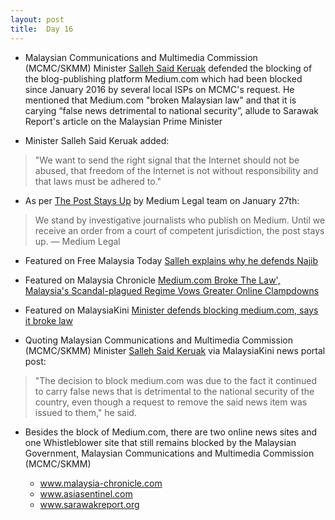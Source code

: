 ```yaml
---
layout: post
title:  Day 16
---
```


- Malaysian Communications and Multimedia Commission (MCMC/SKMM) Minister <a href="https://en.wikipedia.org/wiki/Salleh_Said_Keruak" target="_blank">Salleh Said Keruak</a> defended the blocking of the blog-publishing platform Medium.com which had been blocked since January 2016 by several local ISPs on MCMC's request. He mentioned that Medium.com "broken Malaysian law" and that it is carying “false news detrimental to national security”, allude to Sarawak Report's article on the Malaysian Prime Minister 

- Minister Salleh Said Keruak added:

> "We want to send the right signal that the Internet should not be abused, that freedom of the Internet is not without responsibility and that laws must be adhered to."

- As per <a href="https://medium.com/medium-legal/the-post-stays-up-d222e34cb7e7" target="_blank">The Post Stays Up</a> by Medium Legal team on January 27th: 

> We stand by investigative journalists who publish on Medium. Until we receive an order from a court of competent jurisdiction, the post stays up. &mdash; Medium Legal

- Featured on Free Malaysia Today <a href="http://www.freemalaysiatoday.com/category/nation/2016/02/04/salleh-explains-defending-his-pm-najib-razak/" target="_blank">Salleh explains why he defends Najib</a>

- Featured on Malaysia Chronicle <a href="http://www.malaysia-chronicle.com/index.php?option=com_k2&view=item&id=610594:mediumcom-broke-the-law-malaysias-scandal-plagued-regime-vows-greater-online-clampdowns&Itemid=2" target="_blank">Medium.com Broke The Law', Malaysia's Scandal-plagued Regime Vows Greater Online Clampdowns</a> 

- Featured on MalaysiaKini <a href="https://www.malaysiakini.com/news/329337" target="_blank">Minister defends blocking medium.com, says it broke law</a> 
	
- Quoting Malaysian Communications and Multimedia Commission (MCMC/SKMM) Minister <a href="https://en.wikipedia.org/wiki/Salleh_Said_Keruak" target="_blank">Salleh Said Keruak</a> via MalaysiaKini news portal post:

> "The decision to block medium.com was due to the fact it continued to carry false news that is detrimental to the national security of the country, even though a request to remove the said news item was issued to them," he said.

- Besides the block of Medium.com, there are two online news sites and one Whistleblower site that still remains blocked by the Malaysian Government, Malaysian Communications and Multimedia Commission (MCMC/SKMM)

	- www.malaysia-chronicle.com
	- www.asiasentinel.com
	- www.sarawakreport.org